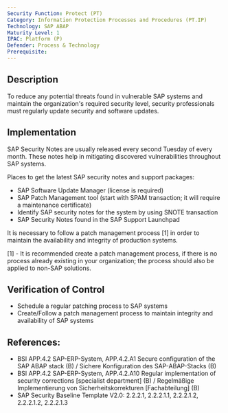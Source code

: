 ```yaml
---
Security Function: Protect (PT)
Category: Information Protection Processes and Procedures (PT.IP)
Technology: SAP ABAP
Maturity Level: 1
IPAC: Platform (P)
Defender: Process & Technology
Prerequisite:
---
```


## Description

To reduce any potential threats found in vulnerable SAP systems and maintain the organization's required security level, security professionals must regularly update security and software updates.


## Implementation

SAP Security Notes are usually released every second Tuesday of every month. These notes help in mitigating discovered vulnerabilities throughout SAP systems.

Places to get the latest SAP security notes and support packages:
- SAP Software Update Manager (license is required)
- SAP Patch Management tool (start with SPAM transaction; it will require a maintenance certificate)
- Identify SAP security notes for the system by using SNOTE transaction
- SAP Security Notes found in the SAP Support Launchpad

It is necessary to follow a patch management process [1] in order to maintain the availability and integrity of production systems.

[1] - It is recommended create a patch management process, if there is no process already existing in your organization; the process should also be applied to non-SAP solutions.

## Verification of Control

- Schedule a regular patching process to SAP systems
- Create/Follow a patch management process to maintain integrity and availability of SAP systems

## References:
- BSI APP.4.2 SAP-ERP-System, APP.4.2.A1 Secure configuration of the SAP ABAP stack (B) / Sichere Konfiguration des SAP-ABAP-Stacks (B)
- BSI APP.4.2 SAP-ERP-System, APP.4.2.A10 Regular implementation of security corrections [specialist department] (B) / Regelmäßige Implementierung von Sicherheitskorrekturen [Fachabteilung] (B)
- SAP Security Baseline Template V2.0: 2.2.2.1, 2.2.2.1.1, 2.2.2.1.2, 2.2.2.1.2, 2.2.2.1.3
